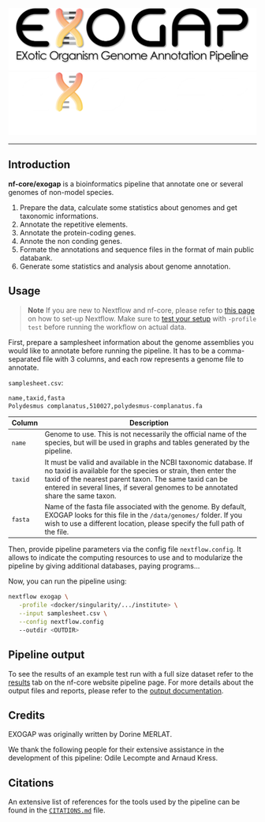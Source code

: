 ![nf-core/exogap](./docs/images/exogap_logo_light.png#gh-light-mode-only) 
![nf-core/exogap](./docs/images/exogap_logo_dark.png#gh-dark-mode-only)

---

## Introduction

**nf-core/exogap** is a bioinformatics pipeline that annotate one or several genomes of non-model species.

<!-- TODO nf-core:
   Complete this sentence with a 2-3 sentence summary of what types of data the pipeline ingests, a brief overview of the
   major pipeline sections and the types of output it produces. You're giving an overview to someone new
   to nf-core here, in 15-20 seconds. For an example, see https://github.com/nf-core/rnaseq/blob/master/README.md#introduction
-->

<!-- TODO nf-core: Include a figure that guides the user through the major workflow steps. Many nf-core
     workflows use the "tube map" design for that. See https://nf-co.re/docs/contributing/design_guidelines#examples for examples.   -->
<!-- TODO nf-core: Fill in short bullet-pointed list of the default steps in the pipeline -->

1. Prepare the data, calculate some statistics about genomes and get taxonomic informations.
2. Annotate the repetitive elements.
3. Annotate the protein-coding genes.
4. Annote the non conding genes.
5. Formate the annotations and sequence files in the format of main public databank.
6. Generate some statistics and analysis about genome annotation.

## Usage

> **Note**
> If you are new to Nextflow and nf-core, please refer to [this page](https://nf-co.re/docs/usage/installation) on how
> to set-up Nextflow. Make sure to [test your setup](https://nf-co.re/docs/usage/introduction#how-to-run-a-pipeline)
> with `-profile test` before running the workflow on actual data.

First, prepare a samplesheet information about the genome assemblies you would like to annotate before running the pipeline.  It has to be a comma-separated file with 3 columns, and each row represents a genome file to annotate.

`samplesheet.csv`:

```csv
name,taxid,fasta
Polydesmus complanatus,510027,polydesmus-complanatus.fa
```
 | **Column** | **Description** |
|------------|-----------------|
| `name`     | Genome to use. This is not necessarily the official name of the species, but will be used in graphs and tables generated by the pipeline.  |
| `taxid`    | It must be valid and available in the NCBI taxonomic database. If no taxid is available for the species or strain, then enter the taxid of the nearest parent taxon. The same taxid can be entered in several lines, if several genomes to be annotated share the same taxon.      |
| `fasta`    | Name of the fasta file associated with the genome. By default, EXOGAP looks for this file in the `/data/genomes/` folder. If you wish to use a different location, please specify the full path of the file.        |

Then, provide pipeline parameters via the config file `nextflow.config`. It allows to indicate the computing resources to use and to modularize the pipeline by giving additional databases, paying programs...

Now, you can run the pipeline using:

```bash
nextflow exogap \
   -profile <docker/singularity/.../institute> \
   --input samplesheet.csv \
   --config nextflow.config
   --outdir <OUTDIR>
```

## Pipeline output

To see the results of an example test run with a full size dataset refer to the [results](https://nf-co.re/exogap/results) tab on the nf-core website pipeline page.
For more details about the output files and reports, please refer to the
[output documentation](https://nf-co.re/exogap/output).

## Credits

EXOGAP was originally written by Dorine MERLAT.

We thank the following people for their extensive assistance in the development of this pipeline: Odile Lecompte and Arnaud Kress.

## Citations

<!-- TODO nf-core: Add citation for pipeline after first release. Uncomment lines below and update Zenodo doi and badge at the top of this file. -->
<!-- If you use  nf-core/exogap for your analysis, please cite it using the following doi: [10.5281/zenodo.XXXXXX](https://doi.org/10.5281/zenodo.XXXXXX) -->

<!-- TODO nf-core: Add bibliography of tools and data used in your pipeline -->

An extensive list of references for the tools used by the pipeline can be found in the [`CITATIONS.md`](CITATIONS.md) file.
